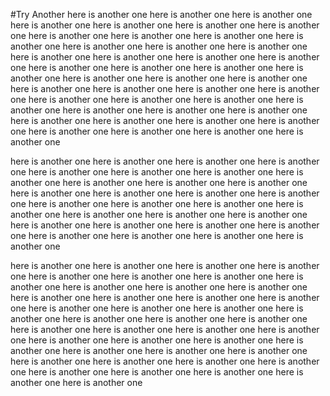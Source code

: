 #Try Another
here is another one here is another one here is another one here is another one here is another one here is another one here is another one here is another one 
here is another one here is another one here is another one here is another one 
here is another one here is another one 
here is another one here is another one here is another one here is another one 
here is another one here is another one here is another one here is another one here is another one here is another one 
here is another one here is another one here is another one here is another one here is another one here is another one 
here is another one here is another one here is another one here is another one here is another one here is another one 
here is another one here is another one here is another one here is another one here is another one here is another one 
here is another one here is another one 

here is another one here is another one here is another one here is another one 
here is another one here is another one here is another one here is another one here is another one here is another one 
here is another one here is another one here is another one here is another one here is another one here is another one 
here is another one here is another one here is another one here is another one here is another one here is another one 
here is another one here is another one 
here is another one here is another one here is another one here is another one 
here is another one here is another one 



here is another one here is another one here is another one here is another one 
here is another one here is another one here is another one here is another one here is another one here is another one 
here is another one here is another one here is another one here is another one here is another one here is another one 
here is another one here is another one here is another one here is another one here is another one here is another one 
here is another one here is another one here is another one here is another one here is another one here is another one 
here is another one here is another one here is another one here is another one here is another one here is another one 
here is another one here is another one here is another one here is another one here is another one here is another one 
here is another one here is another one 
